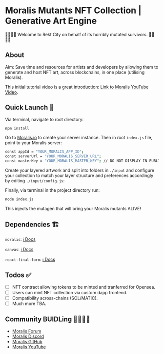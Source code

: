 # Moralis Mutants NFT Collection | Generative Art Engine

🧟‍♀️🧟‍♂️ Welcome to Rekt City on behalf of its horribly mutated survivors. 🧟‍♀️🧟‍♂️

## About

Aim: Save time and resources for artists and developers by allowing them to generate and host NFT art, across blockchains, in one place (utilising Moralis).

This initial tutorial video is a great introduction: [Link to Moralis YouTube Video](https://youtu.be/TBC).

## Quick Launch 🚀

Via terminal, navigate to root directory:

```sh
npm install

```

Go to [Moralis.io](https://moralis.io/) to create your server instance. Then in root `index.js` file, point to your Moralis server:

```sh
const appId = "YOUR_MORALIS_APP_ID";
const serverUrl = "YOUR_MORALIS_SERVER_URL";
const masterKey = "YOUR_MORALIS_MASTER_KEY"; // DO NOT DISPLAY IN PUBLIC DIR

```

Create your layered artwork and split into folders in `./input` and configure your collection to match your layer structure and preferences accordingly by editing `./input/config.js`:

Finally, via terminal in the project directory run:

```sh
node index.js

```

This injects the mutagen that will bring your Moralis mutants ALIVE!

## Dependencies 🏗

`moralis`: [ℹ️ Docs](https://docs.moralis.io/)

`canvas`: [ℹ️ Docs](https://www.npmjs.com/package/canvas)

`react-final-form`: [ℹ️ Docs](https://final-form.org/docs/final-form/getting-started)

## Todos ✅

- [ ] NFT contract allowing tokens to be minted and tranferred for Opensea.
- [ ] Users can mint NFT collection via custom dapp frontend.
- [ ] Compatibility across-chains (SOL/MATIC).
- [ ] Much more TBA.

## Community BUIDLing 👨‍🔧👩‍🔧

- [Moralis Forum](https://forum.moralis.io/)
- [Moralis Discord](https://discord.com/channels/819584798443569182)
- [Moralis GitHub](https://github.com/MoralisWeb3)
- [Moralis YouTube](https://www.youtube.com/channel/UCgWS9Q3P5AxCWyQLT2kQhBw)
